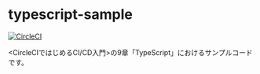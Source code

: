 # typescript-sample

[![CircleCI](https://circleci.com/gh/circleci-book/typescript-sample.svg?style=svg)](https://circleci.com/gh/circleci-book/typescript-sample)

<CircleCIではじめるCI/CD入門>の9章「TypeScript」におけるサンプルコードです。
